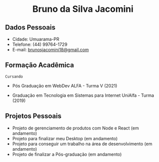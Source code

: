 # <center> Bruno da Silva Jacomini

## Dados Pessoais
* Cidade: Umuarama-PR
* Telefone: (44) 99764-1729
* E-mail: brunosjacomini18@gmail.com

## Formação Acadêmica 

```Cursando```

*  Pós Graduação em WebDev ALFA - Turma V (2021)

*  Graduação em Tecnologia em Sistemas para Internet UniAlfa - Turma (2019)

## Projetos Pessoais

* Projeto de gerenciamento de produtos com Node e React (em andamento)
* Projeto para finalizar meu Desktop (em andamento)
* Projeto para conseguir um trabalho na área de desenvolvimento (em andamento)
* Projeto de finalizar a Pós-graduação (em andamento)
